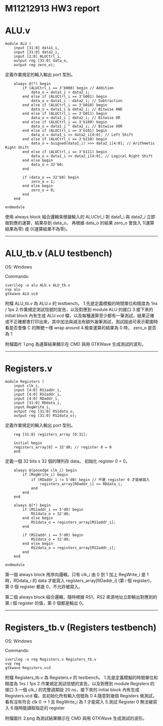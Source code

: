 # M11212913 HW3 report

# ALU.v
    module ALU (
        input [31:0] data1_i,
        input [31:0] data2_i,
        input [2:0] ALUCtrl_i,
        output reg [31:0] data_o,
        output reg zero_o);

定義作業規定的輸入輸出 port 型別。 

        always @(*) begin
            if (ALUCtrl_i == 3'b000) begin // Addition
                data_o = data1_i + data2_i;                    
            end else if (ALUCtrl_i == 3'b001) begin
                data_o = data1_i - data2_i; // Subtraction
            end else if (ALUCtrl_i == 3'b010) begin
                data_o = data1_i & data2_i; // Bitwise AND
            end else if (ALUCtrl_i == 3'b011) begin
                data_o = data1_i | data2_i; // Bitwise OR
            end else if (ALUCtrl_i == 3'b100) begin
                data_o = data1_i ^ data2_i; // Bitwise XOR
            end else if (ALUCtrl_i == 3'b101) begin
                data_o = data1_i << data2_i[4:0]; // Left Shift
            end else if (ALUCtrl_i == 3'b110) begin
                data_o = $signed(data1_i) >>> data2_i[4:0]; // Arithmetic Right Shift
            end else if (ALUCtrl_i == 3'b111) begin
                data_o = data1_i >> data2_i[4:0]; // Logical Right Shift
            end else begin
                data_o = 32'b0;
            end

            if (data_o == 32'b0) begin
                zero_o = 1;
            end else begin
                zero_o = 0;
            end
        end

    endmodule

使用 always block 組合邏輯來根據輸入的 ALUCtrl_i 對 data1_i 與 data2_i 立即做對應的運算，結果存到 data_o。 
再根據 data_o 的結果 zero_o 會放入 1(運算結果為零) 或 0(運算結果不為零)。

---

# ALU_tb.v (ALU testbench)
OS: Windows

Commands:

    iverilog -o alu ALU.v ALU_tb.v
    vvp alu
    gtkwave ALU.vcd
    
附檔 ALU_tb.v 為 ALU.v 的 testbench。
1.先是定義模擬的時間單位和精度為 1ns / 1ps
2.作業規定測試信號的宣告，以及對應到 module ALU 的接口
3.接下來的 initial block 內有生成 ALU.vcd 檔，以及每種運算至少都有一筆測試，結果正確或不正確都會打印出來，其中加法與減法有額外幾筆測試，測試超過可表示範圍時看是否會像 C 的無號一樣 wrap around
4.檢查運算的結果為 0 時， zero_o 是否為 1

附檔圖片 1.png 為運算結果顯示在 CMD 與用 GTKWave 生成測試的波形。

---

# Registers.v

    module Registers (
        input clk_i,
        input [4:0] RS1addr_i,
        input [4:0] RS2addr_i,
        input [4:0] RDaddr_i,
        input [31:0] RDdata_i,
        input RegWrite_i,
        output reg [31:0] RS1data_o,
        output reg [31:0] RS2data_o);

定義作業規定的輸入輸出 port 型別。

        reg [31:0] registers_array [0:31];

        initial begin
        registers_array[0] = 32'd0; // register 0 = 0
        end

定義一個 32 bits x 32 個的陣列存 data。
初始化 register 0 = 0。

        always @(posedge clk_i) begin
            if (RegWrite_i) begin
                if (RDaddr_i != 5'd0) begin // 不是 register 0 才能被寫入
                    registers_array[RDaddr_i] <= RDdata_i;
                end
            end
        end

        always @(*) begin
            if (RS1addr_i == 5'd0) begin
                RS1data_o = 32'd0;
            end else begin
                RS1data_o = registers_array[RS1addr_i];
            end

            if (RS2addr_i == 5'd0) begin
                RS2data_o = 32'd0;
            end else begin
                RS2data_o = registers_array[RS2addr_i];
            end
        end

    endmodule

第一個 always block 用序向邏輯，只有 clk_i 由 0 到 1 加上 RegWrite_i 是 1 時，RDdata_i 的 data 才能寫入 registers_array[RDaddr_i] (第 i 個 register)，第 0 個 register 都是 0，不允許被寫入。

第二個 always block 組合邏輯，隨時根據 RS1，RS2 來源地址立即輸出對應到的第 i 個 register 的值，第 0 個都是輸出 0。

---

# Registers_tb.v (Registers testbench)
OS: Windows

Commands:

    iverilog -o reg Registers.v Registers_tb.v
    vvp reg
    gtkwave Registers.vcd

附檔 Registers_tb.v 為 Registers.v 的 testbench。
1.先是定義模擬的時間單位和精度為 1ns / 1ps
2.作業規定測試信號的宣告，以及對應到 module Registers 的接口
3.一個 clk_i 的完整週期設 20 ns，接下來的 initial block 內有生成 Registers.vcd 檔，並初始化所有輸入信號為 0
4.隨意對幾個 Registers 做測試，看有沒有符合 clk 0 -> 1 且 RegWrite_i 為 1 才能寫入
5.測試 Register 0 無法被寫入
6.隨時能讀取指定的 register

附檔圖片 2.png 為測試結果顯示在 CMD 與用 GTKWave 生成測試的波形。
